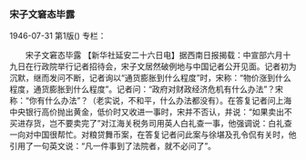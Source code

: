 ### 宋子文窘态毕露

1946-07-31
第1版()
专栏：

　　宋子文窘态毕露
    【新华社延安二十六日电】据西南日报揭载：中宣部六月十九日在行政院举行记者招待会，宋子文居然破例地与中国记者公开见面。记者初为沉默，继而发问不断，记者询以“通货膨胀到什么程度”时，宋称：“物价涨到什么程度，通货膨胀到什么程度”。记者问：“政府对财政经济危机有什么办法”？宋称：“你有什么办法”？（老实说，不和平，什么办法都没有）。在答复记者问上海中央银行高价抛出黄金，低价时又收进一事时，宋并不否认，并说：“如果卖出不买进存货，岂不要卖完了”对江海关税务司用英人白礼查一事，他强调说：白礼查一向对中国很帮忙。对粮贷舞币案，在答复记者问此案与徐堪及孔令侃有关时，他引用了一句英文说：“凡一件事到了法院者，就不必问了”。
